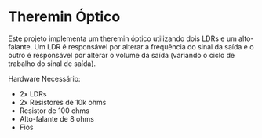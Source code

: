 # Theremin Óptico
Este projeto implementa um theremin óptico utilizando dois LDRs e um alto-falante. Um LDR é responsável por alterar a frequência do sinal da saída e o outro é responsável por alterar o volume da saída (variando o ciclo de trabalho do sinal de saída).

  Hardware Necessário:
   - 2x LDRs
   - 2x Resistores de 10k ohms
   - Resistor de 100 ohms
   - Alto-falante de 8 ohms
   - Fios
